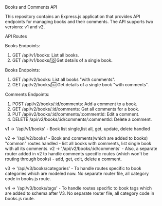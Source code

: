 Books and Comments API

This repository contains an Express.js application that provides API endpoints for managing books and their comments. The API supports two versions: v1 and v2.

API Routes

<!-- Version 1 (v1) -->

Books Endpoints:

1. GET /api/v1/books: List all books.
2. GET /api/v1/books/:id: Get details of a single book.

<!-- Version 2 (v2) -->

Books Endpoints:

1. GET /api/v2/books: List all books "with comments".
2. GET /api/v2/books/:id: Get details of a single book "with comments".

Comments Endpoints:

1. POST /api/v2/books/:id/comments: Add a comment to a book.
2. GET /api/v2/books/:id/comments: Get all comments for a book.
3. PUT /api/v2/books/:id/comments/:commentId: Edit a comment.
4. DELETE /api/v2/books/:id/comments/:commentId: Delete a comment.

<!-- Clarify (Versioning in this Express API server -> api-bookstore) -->

v1 -> '/api/v1/books' - Book list single,list all, get, update, delete handled

v2 -> '/api/v2/books' - Book and comments(which are added to books) "common" routes handled - list all books with comments, list single book with all its comments.
v2 -> '/api/v2/books/:id/comments' - Also, a separate router added in v2 to handle comments specific routes (which won't be routing through books) - add, get, edit, delete a comment.

v3 -> '/api/v3/books/categories' - To handle routes specific to book categories which are modeled now. No separate router file, all category code in books.js route.

v4 -> '/api/v3/books/tags' - To handle routes specific to book tags which are added to schema after V3. No separate router file, all category code in books.js route.

